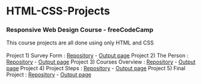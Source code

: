 # HTML-CSS-Projects
### Responsive Web Design Course - freeCodeCamp
This course projects are all done using only HTML and CSS </br></br>
Project 1) Survey Form : [Repository](https://github.com/PariyaPl/survey-form) - [Output page](https://pariyapl.github.io/survey-form/)
Project 2) The Person : [Repository](https://github.com/PariyaPl/The-Person) - [Output page](https://pariyapl.github.io/The-Person/)
Project 3) Courses Overview : [Repository](https://github.com/PariyaPl/Courses-Overview) - [Output page](https://pariyapl.github.io/Courses-Overview/)
Project 4) Project Steps : [Repository](https://github.com/PariyaPl/Project-Steps) - [Output page](https://pariyapl.github.io/Project-Steps/)
Project 5) Final Project : [Repository](https://github.com/PariyaPl/Overview) - [Output page](https://pariyapl.github.io/Overview/)
